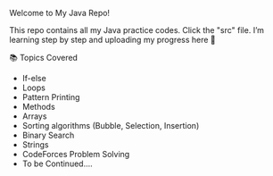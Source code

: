 Welcome to My Java Repo!

This repo contains all my Java practice codes. Click the "src" file.
I’m learning step by step and uploading my progress here 🚀

📚 Topics Covered
- If-else
- Loops
- Pattern Printing
- Methods
- Arrays
- Sorting algorithms (Bubble, Selection, Insertion)
- Binary Search
- Strings
- CodeForces Problem Solving
- To be Continued....

